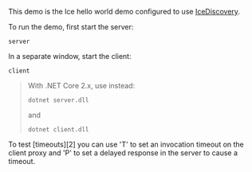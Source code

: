 This demo is the Ice hello world demo configured to use [IceDiscovery][1].

To run the demo, first start the server:
```
server
```
In a separate window, start the client:
```
client
```

> With .NET Core 2.x, use instead:
> ```
> dotnet server.dll
> ```
> and
> ```
> dotnet client.dll
> ```

To test [timeouts][2] you can use 'T' to set an invocation timeout on the
client proxy and 'P' to set a delayed response in the server to cause a
timeout.

[1]: https://doc.zeroc.com/ice/4.0/ice-plugins/icediscovery
[5]: https://doc.zeroc.com/ice/4.0/client-side-features/invocation-timeouts
